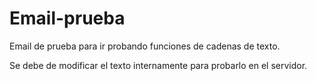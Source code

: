 # Email-prueba
Email de prueba para ir probando funciones de cadenas de texto.

Se debe de modificar el texto internamente para probarlo en el servidor.
